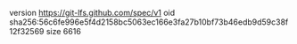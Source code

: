 version https://git-lfs.github.com/spec/v1
oid sha256:56c6fe996e5f4d2158bc5063ec166e3fa27b10bf73b46edb9d59c38f12f32569
size 6616
